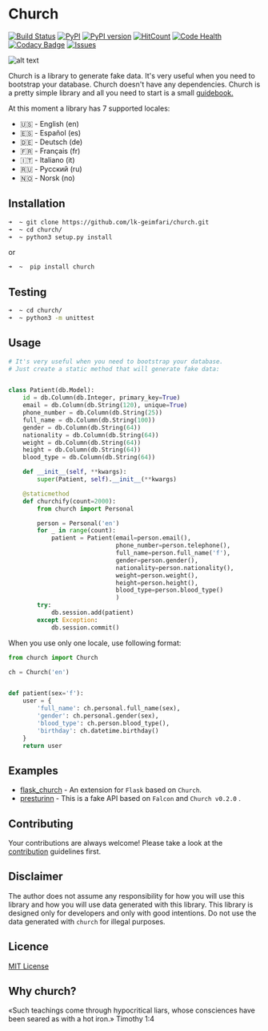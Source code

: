 # Church
[![Build Status](https://travis-ci.org/lk-geimfari/church.svg?branch=master)](https://travis-ci.org/lk-geimfari/church)
[![PyPI](https://img.shields.io/badge/python-3.3%2C%203.4%2C%203.5%2C%203.6--dev-blue.svg)](https://pypi.python.org/pypi/church/)
[![PyPI version](https://badge.fury.io/py/church.svg)](https://badge.fury.io/py/church)
[![HitCount](https://hitt.herokuapp.com/lk-geimfar/church.svg)](https://github.com/lk-geimfari/church)
[![Code Health](https://landscape.io/github/lk-geimfari/church/master/landscape.svg?style=flat)](https://landscape.io/github/lk-geimfari/church/master)
[![Codacy Badge](https://api.codacy.com/project/badge/Grade/d773f20efa67430683bb24fff5af9db8)](https://www.codacy.com/app/likid-geimfari/church)
[![Issues](https://img.shields.io/github/issues/lk-geimfari/church.svg)](https://github.com/lk-geimfari/church/issues)

![alt text](https://raw.githubusercontent.com/lk-geimfari/church/master/examples/church.png)

Church is a library to generate fake data. It's very useful when you need to bootstrap your database. Church doesn't have any dependencies. Church is a pretty simple library and all you need to start is a small [guidebook.](https://github.com/lk-geimfari/church/blob/master/docs/README.md)

At this moment a library has 7 supported locales: 
- :us: - English  (en)
- :es: - Español  (es)
- :de: - Deutsch  (de)
- :fr: - Français (fr)
- :it: - Italiano (it)
- :ru: - Русский  (ru)
- 🇳🇴 - Norsk (no)


## Installation
```zsh
➜  ~ git clone https://github.com/lk-geimfari/church.git
➜  ~ cd church/
➜  ~ python3 setup.py install

```
or
```zsh
➜  ~  pip install church
```

## Testing
```zsh
➜  ~ cd church/
➜  ~ python3 -m unittest
```


## Usage

```python
# It's very useful when you need to bootstrap your database.
# Just create a static method that will generate fake data:


class Patient(db.Model):
    id = db.Column(db.Integer, primary_key=True)
    email = db.Column(db.String(120), unique=True)
    phone_number = db.Column(db.String(25))
    full_name = db.Column(db.String(100))
    gender = db.Column(db.String(64))
    nationality = db.Column(db.String(64))
    weight = db.Column(db.String(64))
    height = db.Column(db.String(64))
    blood_type = db.Column(db.String(64))

    def __init__(self, **kwargs):
        super(Patient, self).__init__(**kwargs)

    @staticmethod
    def churchify(count=2000):
        from church import Personal

        person = Personal('en')
        for _ in range(count):
            patient = Patient(email=person.email(),
                              phone_number=person.telephone(),
                              full_name=person.full_name('f'),
                              gender=person.gender(),
                              nationality=person.nationality(),
                              weight=person.weight(),
                              height=person.height(),
                              blood_type=person.blood_type()
                              )
        try:
            db.session.add(patient)
        except Exception:
            db.session.commit()
```
When you use only one locale, use following format:
```python
from church import Church

ch = Church('en')


def patient(sex='f'):
    user = {
        'full_name': ch.personal.full_name(sex),
        'gender': ch.personal.gender(sex),
        'blood_type': ch.person.blood_type(),
        'birthday': ch.datetime.birthday()
    }
    return user
```


## Examples
- [flask_church](https://github.com/lk-geimfari/flask_church) - An extension for `Flask` based on `Church`.
- [presturinn](https://github.com/lk-geimfari/presturinn) - This is a fake API based on `Falcon` and `Church v0.2.0` .


## Contributing
Your contributions are always welcome! Please take a look at the [contribution](https://github.com/lk-geimfari/church/blob/master/CONTRIBUTING.md) guidelines first.


## Disclaimer
The author does not assume any responsibility for how you will use this library and how you will use data generated with this library. This library is designed only for developers and only with good intentions. Do not use the data generated with `church` for illegal purposes.


## Licence 
[MIT License](https://github.com/lk-geimfari/church/blob/master/LICENSE)


## Why church?
«Such teachings come through hypocritical liars, whose consciences have been seared as with a hot iron.» Timothy 1:4
